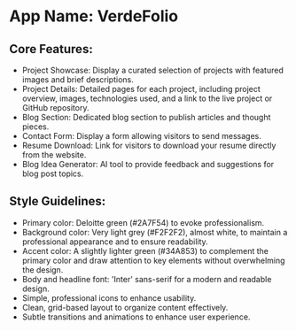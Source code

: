 # **App Name**: VerdeFolio

## Core Features:

- Project Showcase: Display a curated selection of projects with featured images and brief descriptions.
- Project Details: Detailed pages for each project, including project overview, images, technologies used, and a link to the live project or GitHub repository.
- Blog Section: Dedicated blog section to publish articles and thought pieces.
- Contact Form: Display a form allowing visitors to send messages.
- Resume Download: Link for visitors to download your resume directly from the website.
- Blog Idea Generator: AI tool to provide feedback and suggestions for blog post topics.

## Style Guidelines:

- Primary color: Deloitte green (#2A7F54) to evoke professionalism.
- Background color: Very light grey (#F2F2F2), almost white, to maintain a professional appearance and to ensure readability.
- Accent color: A slightly lighter green (#34A853) to complement the primary color and draw attention to key elements without overwhelming the design.
- Body and headline font: 'Inter' sans-serif for a modern and readable design.
- Simple, professional icons to enhance usability.
- Clean, grid-based layout to organize content effectively.
- Subtle transitions and animations to enhance user experience.